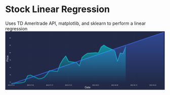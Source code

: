# Stock Linear Regression

Uses TD Ameritrade API, matplotlib, and sklearn to perform a linear regression
![SOXL Linear Regression and Prediction](download%20(1).png)
